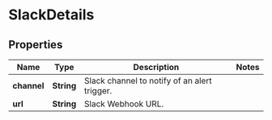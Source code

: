 

# SlackDetails


## Properties

| Name | Type | Description | Notes |
|------------ | ------------- | ------------- | -------------|
|**channel** | **String** | Slack channel to notify of an alert trigger. |  |
|**url** | **String** | Slack Webhook URL. |  |



